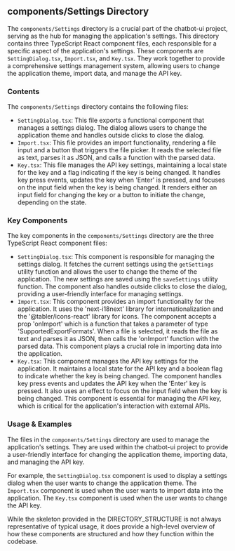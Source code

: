 
## components/Settings Directory

The `components/Settings` directory is a crucial part of the chatbot-ui project, serving as the hub for managing the application's settings. This directory contains three TypeScript React component files, each responsible for a specific aspect of the application's settings. These components are `SettingDialog.tsx`, `Import.tsx`, and `Key.tsx`. They work together to provide a comprehensive settings management system, allowing users to change the application theme, import data, and manage the API key.

### Contents

The `components/Settings` directory contains the following files:

- `SettingDialog.tsx`: This file exports a functional component that manages a settings dialog. The dialog allows users to change the application theme and handles outside clicks to close the dialog.
- `Import.tsx`: This file provides an import functionality, rendering a file input and a button that triggers the file picker. It reads the selected file as text, parses it as JSON, and calls a function with the parsed data.
- `Key.tsx`: This file manages the API key settings, maintaining a local state for the key and a flag indicating if the key is being changed. It handles key press events, updates the key when 'Enter' is pressed, and focuses on the input field when the key is being changed. It renders either an input field for changing the key or a button to initiate the change, depending on the state.

### Key Components

The key components in the `components/Settings` directory are the three TypeScript React component files:

- `SettingDialog.tsx`: This component is responsible for managing the settings dialog. It fetches the current settings using the `getSettings` utility function and allows the user to change the theme of the application. The new settings are saved using the `saveSettings` utility function. The component also handles outside clicks to close the dialog, providing a user-friendly interface for managing settings.
- `Import.tsx`: This component provides an import functionality for the application. It uses the 'next-i18next' library for internationalization and the '@tabler/icons-react' library for icons. The component accepts a prop 'onImport' which is a function that takes a parameter of type 'SupportedExportFormats'. When a file is selected, it reads the file as text and parses it as JSON, then calls the 'onImport' function with the parsed data. This component plays a crucial role in importing data into the application.
- `Key.tsx`: This component manages the API key settings for the application. It maintains a local state for the API key and a boolean flag to indicate whether the key is being changed. The component handles key press events and updates the API key when the 'Enter' key is pressed. It also uses an effect to focus on the input field when the key is being changed. This component is essential for managing the API key, which is critical for the application's interaction with external APIs.

### Usage & Examples

The files in the `components/Settings` directory are used to manage the application's settings. They are used within the chatbot-ui project to provide a user-friendly interface for changing the application theme, importing data, and managing the API key.

For example, the `SettingDialog.tsx` component is used to display a settings dialog when the user wants to change the application theme. The `Import.tsx` component is used when the user wants to import data into the application. The `Key.tsx` component is used when the user wants to change the API key.

While the skeleton provided in the DIRECTORY_STRUCTURE is not always representative of typical usage, it does provide a high-level overview of how these components are structured and how they function within the codebase.

